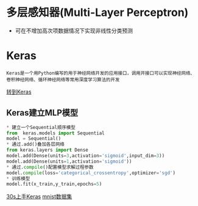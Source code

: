 # 多层感知器(Multi-Layer Perceptron)

* 可在不增加高次项数据情况下实现非线性分类预测

# Keras
    Keras是一个用Python编写的用于神经网络开发的应用接口，调用开接口可以实现神经网络、卷积神经网络、循环神经网络等常用深度学习算法的开发

[转到Keras](heeps://keras.io/zh/)

## Keras建立MLP模型
```python
* 建立一个Sequential顺序模型
from  keras.models import Sequential
model = Sequential()
* 通过.add()叠加各层网络
from keras.layers import Dense
model.add(Dense(units=3,activation='sigmoid',input_dim=3))
model.add(Dense(units=1,activation='sigmoid'))
* 通过.compile()配置模型求解过程参数
model.compile(loss='categorical_crossentropy',optimizer='sgd')
* 训练模型
model.fit(x_train,y_train,epochs=5)
```
[30s上手Keras](https://keras-cn.readthedocs.io/en/latest/#30skeras)
[mnist数据集](http://yann,lecun.com/exdb/mnist/)
